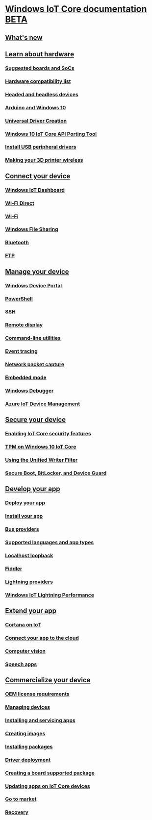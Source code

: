 # [Windows IoT Core documentation BETA](index.md)
## [What's new](whats-new.md)
## [Learn about hardware]()
### [Suggested boards and SoCs]()
### [Hardware compatibility list]()
### [Headed and headless devices]()
### [Arduino and Windows 10]()
### [Universal Driver Creation]()
### [Windows 10 IoT Core API Porting Tool]()
### [Install USB peripheral drivers]()
### [Making your 3D printer wireless]()
## [Connect your device]()
### [Windows IoT Dashboard]()
### [Wi-Fi Direct]()
### [Wi-Fi]()
### [Windows File Sharing]()
### [Bluetooth](docs/Bluetooth.md)
### [FTP]()
## [Manage your device]()
### [Windows Device Portal]()
### [PowerShell]()
### [SSH]()
### [Remote display]()
### [Command-line utilities]()
### [Event tracing]()
### [Network packet capture]()
### [Embedded mode]()
### [Windows Debugger]()
### [Azure IoT Device Management]()
## [Secure your device]()
### [Enabling IoT Core security features]()
### [TPM on Windows 10 IoT Core]()
### [Using the Unified Writer Filter]()
### [Secure Boot, BitLocker, and Device Guard]()
## [Develop your app]()
### [Deploy your app](docs/AppDeployment.md)
### [Install your app](docs/AppInstaller.md)
### [Bus providers]()
### [Supported languages and app types](docs/buildingappsforiotcore.md)
### [Localhost loopback]()
### [Fiddler]()
### [Lightning providers]()
### [Windows IoT Lightning Performance]()
## [Extend your app]()
### [Cortana on IoT]()
### [Connect your app to the cloud]()
### [Computer vision]()
### [Speech apps]()
## [Commercialize your device]()
### [OEM license requirements]()
### [Managing devices]()
### [Installing and servicing apps]()
### [Creating images](https://docs.microsoft.com/en-us/windows-hardware/manufacture/iot/create-a-basic-image)
### [Installing packages](https://docs.microsoft.com/en-us/windows-hardware/manufacture/iot/add-a-provisioning-package-to-an-image)
### [Driver deployment](https://docs.microsoft.com/en-us/windows-hardware/manufacture/iot/add-a-driver-to-an-image)
### [Creating a board supported package](https://docs.microsoft.com/en-us/windows-hardware/manufacture/iot/create-a-new-bsp)
### [Updating apps on IoT Core devices]()
### [Go to market]()
### [Recovery]()

